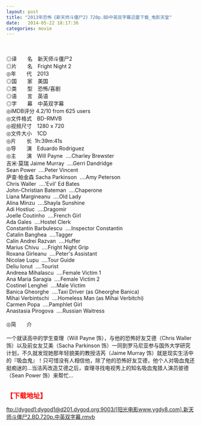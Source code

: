 ```yaml
---
layout: post
title: "2013年恐怖《新天师斗僵尸2》720p.BD中英双字幕迅雷下载_电影天堂"
date:   2014-05-22 18:17:36
categories: movie
---
```

<html>
 <body>
  <p>
  </p>
  <p>
   <br/>
   <img alt="" border="0" src="http://img15.poco.cn/mypoco/myphoto/20131011/10/66548034201310111020372644171609944_000.jpg"/>
   <br/>
   <br/>
   ◎译　　名　新天师斗僵尸2
   <br/>
   ◎片　　名　Fright Night 2
   <br/>
   ◎年　　代　2013
   <br/>
   ◎国　　家　美国
   <br/>
   ◎类　　型　恐怖/喜剧
   <br/>
   ◎语　　言　英语
   <br/>
   ◎字　　幕　中英双字幕
   <br/>
   ◎iMDB评分 4.2/10 from 625 users
   <br/>
   ◎文件格式　BD-RMVB
   <br/>
   ◎视频尺寸　1280 x 720
   <br/>
   ◎文件大小　1CD
   <br/>
   ◎片　　长  1h:39m:41s
   <br/>
   ◎导　　演　Eduardo Rodriguez
   <br/>
   ◎主　　演　Will Payne  ....Charley Brewster
   <br/>
   吉米·莫瑞 Jaime Murray  ....Gerri Dandridge
   <br/>
   Sean Power  ....Peter Vincent
   <br/>
   萨查·帕金森 Sacha Parkinson  ....Amy Peterson
   <br/>
   Chris Waller  ....'Evil' Ed Bates
   <br/>
   John-Christian Bateman  ....Chaperone
   <br/>
   Liana Margineanu  ....Old Lady
   <br/>
   Alina Minzu  ....Shayla Sunshine
   <br/>
   Adi Hostiuc  ....Dragomir
   <br/>
   Joelle Coutinho  ....French Girl
   <br/>
   Ada Gales  ....Hostel Clerk
   <br/>
   Constantin Barbulescu  ....Inspector Constantin
   <br/>
   Catalin Banghea  ....Tagger
   <br/>
   Calin Andrei Razvan  ....Huffer
   <br/>
   Marius Chivu  ....Fright Night Grip
   <br/>
   Roxana Girleanu  ....Peter's Assistant
   <br/>
   Nicolae Lupu  ....Tour Guide
   <br/>
   Deliu Ionut  ....Tourist
   <br/>
   Andreea Mihalascu  ....Female Victim 1
   <br/>
   Ana Maria Saragia  ....Female Victim 2
   <br/>
   Costinel Lenghel  ....Male Victim
   <br/>
   Banica Gheorghe  ....Taxi Driver (as Gheorghe Banica)
   <br/>
   Mihai Verbintschi  ....Homeless Man (as Mihai Verbitchi)
   <br/>
   Carmen Popa  ....Pamphlet Girl
   <br/>
   Anastasia Pirogova  ....Russian Waitress
   <br/>
   <br/>
   ◎简　　介
   <br/>
   <br/>
   一个就读高中的学生查理（Will Payne 饰），与他的恐怖好友艾德（Chris Waller 饰）以及前女友艾美（Sacha Parkinson 饰）一同到罗马尼亚参与国外大学研究计划，不久就发现她那年轻貌美的教授洁芮（Jaime Murray 饰）就是现实生活中的『吸血鬼』！只可惜没有人相信他，除了他的恐怖好友艾德，他个人对吸血鬼还挺痴迷的…当洁芮改造艾德之后，查理寻找电视秀上的知名吸血鬼猎人演员彼德（Sean Power 饰）来帮忙…
   <br/>
   <br/>
   <img alt="" border="0" src="http://106.imagebam.com/download/Mhnxfx9_AOXWXxGnzKedFQ/28237/282367081/xx2.JPG"/>
  </p>
  <p>
  </p>
  <p>
  </p>
  <p>
   <font color="#ff0000">
    <strong>
     <font size="4">
      【下载地址】
     </font>
    </strong>
   </font>
  </p>
  <p>
   <strong>
    <font color="#ff0000" size="4">
    </font>
   </strong>
  </p>
  <p>
  </p>
  <a href="ftp://dygod1:dygod1@d201.dygod.org:9003/%5B%E9%98%B3%E5%85%89%E7%94%B5%E5%BD%B1www.ygdy8.com%5D.%E6%96%B0%E5%A4%A9%E5%B8%88%E6%96%97%E5%83%B5%E5%B0%B82.BD.720p.%E4%B8%AD%E8%8B%B1%E5%8F%8C%E5%AD%97%E5%B9%95.rmvb">
   ftp://dygod1:dygod1@d201.dygod.org:9003/[阳光电影www.ygdy8.com].新天师斗僵尸2.BD.720p.中英双字幕.rmvb
  </a>
 </body>
</html>